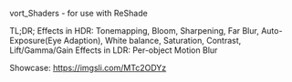 vort_Shaders - for use with ReShade

TL;DR;
Effects in HDR: Tonemapping, Bloom, Sharpening, Far Blur, Auto-Exposure(Eye Adaption), White balance, Saturation, Contrast, Lift/Gamma/Gain
Effects in LDR: Per-object Motion Blur

Showcase: https://imgsli.com/MTc2ODYz
